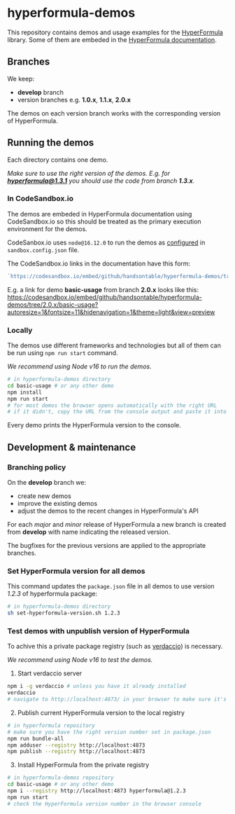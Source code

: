# hyperformula-demos

This repository contains demos and usage examples for the [HyperFormula](https://github.com/handsontable/hyperformula) library. Some of them are embeded in the [HyperFormula documentation](https://handsontable.github.io/hyperformula/).

## Branches

We keep:
- **develop** branch
- version branches e.g. **1.0.x**, **1.1.x**, **2.0.x**

The demos on each version branch works with the corresponding version of HyperFormula.

## Running the demos

Each directory contains one demo. 

*Make sure to use the right version of the demos. E.g. for **hyperformula@1.3.1** you should use the code from branch **1.3.x**.*

### In CodeSandbox.io

The demos are embeded in HyperFormula documentation using CodeSandbox.io so this should be treated as the primary execution environment for the demos.

CodeSanbox.io uses `node@16.12.0` to run the demos as [configured](https://codesandbox.io/docs/configuration#sandbox-configuration) in `sandbox.config.json` file.

The CodeSandbox.io links in the documentation have this form:
```js
`https://codesandbox.io/embed/github/handsontable/hyperformula-demos/tree/${branchName}/${directory}?autoresize=1&fontsize=11&hidenavigation=1&theme=light&view=preview`
```

E.g. a link for demo **basic-usage** from branch **2.0.x** looks like this:
https://codesandbox.io/embed/github/handsontable/hyperformula-demos/tree/2.0.x/basic-usage?autoresize=1&fontsize=11&hidenavigation=1&theme=light&view=preview


### Locally

The demos use different frameworks and technologies but all of them can be run using `npm run start` command.

*We recommend using Node v16 to run the demos.*

```bash
# in hyperformula-demos directory
cd basic-usage # or any other demo
npm install
npm run start
# for most demos the browser opens automatically with the right URL
# if it didn't, copy the URL from the console output and paste it into the browser 
```

Every demo prints the HyperFormula version to the console.

## Development & maintenance

### Branching policy

On the **develop** branch we:
- create new demos
- improve the existing demos
- adjust the demos to the recent changes in HyperFormula's API

For each *major* and *minor* release of HyperFormula a new branch is created from **develop** with name indicating the released version.

The bugfixes for the previous versions are applied to the appropriate branches.

### Set HyperFormula version for all demos

This command updates the `package.json` file in all demos to use version *1.2.3* of hyperformula package:

```bash
# in hyperformula-demos directory
sh set-hyperformula-version.sh 1.2.3
```

### Test demos with unpublish version of HyperFormula

To achive this a private package registry (such as [verdaccio](https://verdaccio.org/)) is necessary.

*We recommend using Node v16 to test the demos.*

1. Start verdaccio server
```bash
npm i -g verdaccio # unless you have it already installed
verdaccio
# navigate to http://localhost:4873/ in your browser to make sure it's running
```

2. Publish current HyperFormula version to the local registry
```bash
# in hyperformula repository
# make sure you have the right version number set in package.json
npm run bundle-all
npm adduser --registry http://localhost:4873
npm publish --registry http://localhost:4873
```

3. Install HyperFormula from the private registry
```bash
# in hyperformula-demos repository
cd basic-usage # or any other demo
npm i --registry http://localhost:4873 hyperformula@1.2.3
npm run start
# check the HyperFormula version number in the browser console
```
